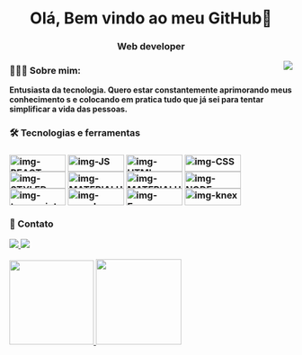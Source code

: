 
<h1 align="center">Olá, Bem vindo ao meu GitHub👋</h1>
<h3 align="center">Web developer</h3>
 <img align="right"
 src="https://raw.githubusercontent.com/gist/GledsonLucas111/5022e3f6b1f742b819961280278e63fe/raw/5069dda451bf4fc7a0bf9e9fe8ee6d0ed7d75d98/githubcard.svg"></img>
<h3>👨🏻‍💻 Sobre mim:</h3>


**Entusiasta da tecnologia. Quero estar constantemente aprimorando meus conhecimento
s e colocando em pratica tudo que já sei para tentar simplificar a vida das pessoas.**
 
<h3 >🛠 Tecnologias e ferramentas<h3/>
  <img align="center" alt="img-REACT" height="30" width="100" src="https://img.shields.io/badge/React-20232A?style=for-the-badge&logo=react&logoColor=61DAFB"/>
  <img align="center" alt="img-JS" height="30" width="100" src="https://img.shields.io/badge/JavaScript-F7DF1E?style=for-the-badge&logo=javascript&logoColor=black">
  <img align="center" alt="img-HTML" height="30" width="100" src="https://img.shields.io/badge/HTML5-E34F26?style=for-the-badge&logo=html5&logoColor=white">
  <img align="center" alt="img-CSS" height="30" width="100" src="https://img.shields.io/badge/CSS3-1572B6?style=for-the-badge&logo=css3&logoColor=white"/>
  <img align="center" alt="img-STYLED-COMPONENTS" height="30" width="100" src="https://img.shields.io/badge/styled--components-DB7093?style=for-the-badge&logo=styled-components&logoColor=white"/>
  <img align="center" alt="img-MATERIALUI" height="30" width="100" src="https://img.shields.io/badge/Material--UI-0081CB?style=for-the-badge&logo=material-ui&logoColor=white"/>
  <img align="center" alt="img-MATERIALUI" height="30" width="100" src="https://img.shields.io/badge/React_Router-CA4245?style=for-the-badge&logo=react-router&logoColor=white"/>
   <img align="center" height="30" width="100" alt="img-NODE" src="https://img.shields.io/badge/Node.js-43853D?style=for-the-badge&logo=node.js&logoColor=white" target="_blank"/>
  <img align="center" height="30" width="100" alt="img-typescript" src="https://img.shields.io/badge/TypeScript-007ACC?style=for-the-badge&logo=typescript&logoColor=white" target="_blank"/>
   <img align="center" height="30" width="100" alt="img-mysql" src="https://img.shields.io/badge/MySQL-00000F?style=for-the-badge&logo=mysql&logoColor=white" target="_blank"/>
  <img align="center" height="30" width="100" alt="img-Express" src="https://img.shields.io/badge/Express.js-404D59?style=for-the-badge" target="_blank"/>
  <img align="center" width="100px" height="30px" alt="img-knex"  src="https://user-images.githubusercontent.com/94838711/164778963-48a3d871-71b3-4c83-b32f-1d06da06805d.png" />
 

<h3 >📧 Contato</h3>
  <a href="mailto:gledsonlucas111@gmail.com">
    <img src="https://img.shields.io/badge/Gmail-D14836?style=for-the-badge&logo=gmail&logoColor=white" target="_blank"
  </a>
  <a href="https://www.linkedin.com/in/gledson-lucas-1b5873166/" target="_blank">
    <img src="https://img.shields.io/badge/-LinkedIn-%230077B5?style=for-the-badge&logo=linkedin&logoColor=white" target="_blank">
  </a>
 
 
<div><br>
  <a href="https://github.com/gledsonlucas111">
    <img height="150em" src="https://github-readme-stats.vercel.app/api?username=gledsonlucas111&show_icons=true&theme=radical&include_all_commits=true&count_private=true"/>
  <img height="152.5em" src="https://github-readme-stats.vercel.app/api/top-langs/?username=gledsonlucas111&layout=compact&langs_count=7&theme=radical"/>
</div>
 
 ##
